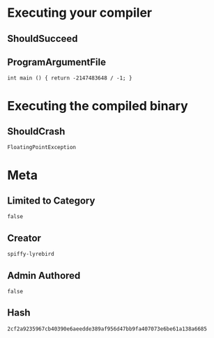 # Executing your compiler

## ShouldSucceed

## ProgramArgumentFile

```
int main () { return -2147483648 / -1; }
```

# Executing the compiled binary

## ShouldCrash

```
FloatingPointException
```

# Meta

## Limited to Category

```
false
```

## Creator

```
spiffy-lyrebird
```

## Admin Authored

```
false
```

## Hash

```
2cf2a9235967cb40390e6aeedde389af956d47bb9fa407073e6be61a138a6685
```
